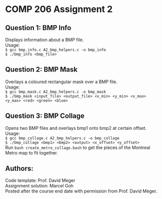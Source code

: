# COMP 206 Assignment 2

## Question 1: BMP Info
Displays information about a BMP file.  
Usage:  
`$ gcc bmp_info.c A2_bmp_helpers.c -o bmp_info`  
`$ ./bmp_info <bmp_file>`  

## Question 2: BMP Mask
Overlays a coloured rectangular mask over a BMP file.  
Usage:  
`$ gcc bmp_mask.c A2_bmp_helpers.c -o bmp_mask`  
`$ ./bmp_mask <input_file> <output_file> <x_min> <y_min> <x_max> <y_max> <red> <green> <blue>`  

## Question 3: BMP Collage 
Opens two BMP files and overlays bmp1 onto bmp2 at certain offset.  
Usage:  
`$ gcc bmp_collage.c A2_bmp_helpers.c -o bmp_collage`  
`$ ./bmp_collage <bmp1> <bmp2> <output> <x_offset> <y_offset>`  
Run `bash create_metro_collage.bash` to get the pieces of the Montreal Metro map to fit together.

## Authors:  
Code template: Prof. David Meger  
Assignment solution: Marcel Goh  
Posted after the course end date with permission from Prof. David Meger.
